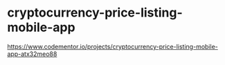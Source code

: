 # cryptocurrency-price-listing-mobile-app
https://www.codementor.io/projects/cryptocurrency-price-listing-mobile-app-atx32meo88
